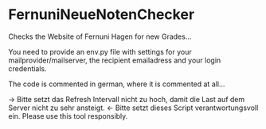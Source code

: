 # FernuniNeueNotenChecker
Checks the Website of Fernuni Hagen for new Grades...

You need to provide an env.py file with settings for your mailprovider/mailserver, the recipient emailadress and your login credentials.

The code is commented in german, where it is commented at all...

-> Bitte setzt das Refresh Intervall nicht zu hoch, damit die Last auf dem Server nicht zu sehr ansteigt. <-
Bitte setzt dieses Script verantwortungsvoll ein. Please use this tool responsibly. 
